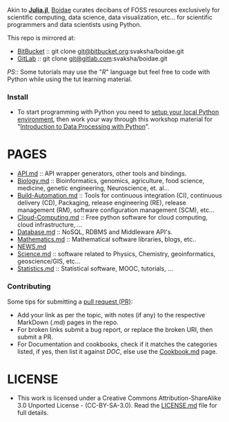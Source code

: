 Akin to **[Julia.jl](http://svaksha.github.io/Julia.jl)**, [Boidae](http://svaksha.github.io/boidae) curates decibans of FOSS resources exclusively for scientific computing, data science, data visualization, etc... for scientific programmers and data scientists using Python.

This repo is mirrored at:
* [BitBucket](https://bitbucket.org/svaksha/boidae) :: git clone git@bitbucket.org:svaksha/boidae.git
* [GitLab](https://gitlab.com/svaksha/boidae) :: git clone git@gitlab.com:svaksha/boidae.git 

_PS_:: Some tutorials may use the "_R_" language but feel free to code with Python while using the tut learning material.

### Install
* To start programming with Python you need to [setup your local Python environment](http://www.datarobot.com/blog/getting-up-and-running-with-python), then work your way through this workshop material for "[Introduction to Data Processing with Python](http://opentechschool.github.io/python-data-intro/)".


# PAGES
* [API.md](https://github.com/svaksha/boidae/blob/master/API.md) :: API wrapper generators, other tools and bindings.
* [Biology.md](https://github.com/svaksha/boidae/blob/master/Biology.md) :: Bioinformatics, genomics, agriculture, food science, medicine, genetic engineering, Neuroscience, et. al...
* [Build-Automation.md](https://github.com/svaksha/boidae/blob/master/Build-Automation.md) :: Tools for continuous integration (CI),  continuous delivery (CD), Packaging, release engineering (RE), release management (RM), software configuration management (SCM), etc...
* [Cloud-Computing.md](https://github.com/svaksha/boidae/blob/master/Cloud-Computing.md) :: Free python software for cloud computing, cloud infrastructure, ...
* [Database.md](https://github.com/svaksha/boidae/blob/master/Database.md) :: NoSQL, RDBMS and Middleware API's.
* [Mathematics.md](https://github.com/svaksha/boidae/blob/master/Mathematics.md) :: Mathematical software libraries, blogs, etc.. 
* [NEWS.md](https://github.com/svaksha/boidae/blob/master/NEWS.md)
* [Science.md](https://github.com/svaksha/boidae/blob/master/Science.md) :: software related to Physics, Chemistry, geoinformatics, geoscience/GIS, etc...
* [Statistics.md](https://github.com/svaksha/boidae/blob/master/Statistics.md) :: Statistical software, MOOC, tutorials, ...


### Contributing
Some tips for submitting a [pull request (PR)](https://github.com/svaksha/boidae/pulls):
* Add your link as per the topic, with notes (if any) to the respective MarkDown (.md) pages in the repo.
* For broken links submit a bug report, or replace the broken URI, then submit a PR.
* For Documentation and cookbooks, check if it matches the categories listed, if yes, then list it against *DOC*, else use the [Cookbook.md](https://github.com/svaksha/boidae/blob/master/Cookbook.md) page.


# LICENSE 
* This work is licensed under a Creative Commons Attribution-ShareAlike 3.0 Unported License - (CC-BY-SA-3.0). Read the [LICENSE.md](https://github.com/svaksha/boidae/blob/master/LICENSE.md) file for full details.
